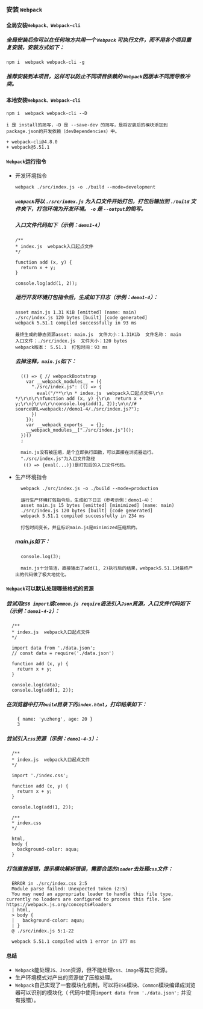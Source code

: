 ### 安装 `Webpack`

#### 全局安装`Webpack、Webpack-cli`

##### 全局安装后你可以在任何地方共用一个 `Webpack` 可执行文件，而不用各个项目重复安装，安装方式如下：

    npm i  webpack webpack-cli -g

##### 推荐安装到本项目，这样可以防止不同项目依赖的 `Webpack`因版本不同而导致冲突。

#### 本地安装`Webpack、Webpack-cli`

    npm i  webpack webpack-cli --D  

    i 是 install的简写，-D 是 --save-dev 的简写，是将安装后的模块添加到package.json的开发依赖（devDependencies）中。

    + webpack-cli@4.8.0
    + webpack@5.51.1  

#### `Webpack`运行指令
  - 开发环境指令

        webpack ./src/index.js -o ./build --mode=development

     ##### `webpack`将以 `./src/index.js` 为入口文件开始打包，打包后输出到 `./build` 文件夹下，打包环境为开发环境。 `-o` 是 `--output`的简写。
     ##### 入口文件代码如下（示例：`demo1-4`）

        /**
        * index.js  webpack入口起点文件
        */

        function add (x, y) {
          return x + y;
        }

        console.log(add(1, 2));

     #####  运行开发环境打包指令后，生成如下日志（示例：`demo1-4`）：
        asset main.js 1.31 KiB [emitted] (name: main)
        ./src/index.js 120 bytes [built] [code generated]
        webpack 5.51.1 compiled successfully in 93 ms

        最终生成的静态资源asset: main.js  文件大小：1.31Kib  文件名称： main
        入口文件：./src/index.js  文件大小：120 bytes
        webpack版本： 5.51.1  打包时间：93 ms

    ##### 去掉注释，`main.js`如下：
          (() => { // webpackBootstrap
            var __webpack_modules__ = ({
              "./src/index.js": (() => {
                eval("/**\r\n * index.js  webpack入口起点文件\r\n */\r\n\r\nfunction add (x, y) {\r\n  return x + y;\r\n}\r\n\r\nconsole.log(add(1, 2));\n\n//# sourceURL=webpack://demo1-4/./src/index.js?");
              })
            });
            var __webpack_exports__ = {};
            __webpack_modules__["./src/index.js"]();
          })()
          ;

          main.js没有被压缩，是个立即执行函数，可以直接在浏览器运行。
          "./src/index.js"为入口文件路径
           (() => {eval(...)})是打包后的入口文件代码。
           
  
  - 生产环境指令

          webpack ./src/index.js -o ./build --mode=production

          运行生产环境打包指令后，生成如下日志（参考示例：demo1-4）：
          asset main.js 15 bytes [emitted] [minimized] (name: main)
          ./src/index.js 120 bytes [built] [code generated]
          webpack 5.51.1 compiled successfully in 234 ms

          打包时间变长，并且标识main.js是minimized压缩后的。

      ##### main.js如下：
          console.log(3);

          main.js十分简洁，直接输出了add(1, 2)执行后的结果，webpack5.51.1对最终产出的代码做了极大地优化。

 #### `Webpack`可以默认处理哪些格式的资源

  ##### 尝试用`ES6 import`或`Common.js require`语法引入`Json`资源，入口文件代码如下（示例：`demo1-4-2`）：

      /**
      * index.js  webpack入口起点文件
      */

      import data from './data.json';
      // const data = require('./data.json')

      function add (x, y) {
        return x + y;
      }

      console.log(data);
      console.log(add(1, 2));

  ##### 在浏览器中打开`build`目录下的`index.html`，打印结果如下：
        { name: 'yuzheng', age: 20 }
        3

  ##### 尝试引入`css`资源（示例：`demo1-4-3`）：
  
      /**
      * index.js  webpack入口起点文件
      */

      import './index.css';

      function add (x, y) {
        return x + y;
      }

      console.log(add(1, 2));

      /**
      * index.css
      */

      html,
      body {
        background-color: aqua;
      }
  ##### 打包直接报错，提示模块解析错误，需要合适的`loader`去处理`css`文件：

      ERROR in ./src/index.css 2:5
      Module parse failed: Unexpected token (2:5)
      You may need an appropriate loader to handle this file type, currently no loaders are configured to process this file. See https://webpack.js.org/concepts#loaders
      | html,
      > body {
      |   background-color: aqua;
      | }
      @ ./src/index.js 5:1-22

      webpack 5.51.1 compiled with 1 error in 177 ms

  #### 总结
  - `Webpack`能处理`JS、Json`资源，但不能处理`css、image`等其它资源。
  - 生产环境模式对产出的资源做了压缩处理。
  - `Webpack`自己实现了一套模块化机制，可以将`ES6`模块、`Common`模块编译成浏览器可以识别的模块化（ 代码中使用`import data from './data.json';` 并没有报错）。